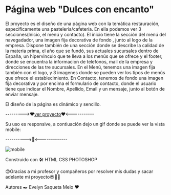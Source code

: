 # Página web "Dulces con encanto"


El proyecto es el diseño de una página web con la temática restauración, específicamente una pastelería/cafetería. En ella podemos ver 3 secciones(Inicio, el menú y contacto).
El inicio tiene la sección del menú del navegadador, una imagen fija decorativa de fondo , junto al logo de la empresa. Dispone también de una sección donde se describe la calidad de la materia prima, el año que se fundó, sus actuales sucursales dentro de España, un hipervinculo que te lleva a los menús que se ofrece y el footer, donde se encuentra la informacion de telefonos, mail de la empresa y direcciones de las tre sucursales.
En el Menú, tenemos una imagen fija también con el logo, y 3 imagenes donde se pueden ver los tipos de menús que ofrece el establecimiento.
En Contacto, tenemos de fondo una imagen fija decorativa y por encima el formulario de contacto, donde el usuario tiene que indicar el Nombre, Apellido, Email y un mensaje, junto al botón de enviar mensaje.

El diseño de la página es dinámico y sencillo.

--------->♥[ver proyecto](https://evedai.github.io/paginaweb-dulces/)♥<-----------


Su uso es responsive, a contiuación dejo un gif donde se puede ver la vista mobile:


---------->📱<-------------



![mobile](https://user-images.githubusercontent.com/116802127/200656013-f4b6bfcd-8c28-43ce-977f-12a1bfe71d52.gif)






Construido con 🛠️
HTML
CSS
PHOTOSHOP


😍Gracias a mi profesor y compañeros por resolver mis dudas y sacar adelante mi proyecto😍🤩🥰


Autores ✒️
Evelyn Saqueta Melo ❤️
